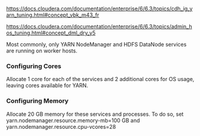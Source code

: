 
https://docs.cloudera.com/documentation/enterprise/6/6.3/topics/cdh_ig_yarn_tuning.html#concept_vbk_m43_fr

https://docs.cloudera.com/documentation/enterprise/6/6.3/topics/admin_hos_tuning.html#concept_dml_dry_y5

Most commonly, only YARN NodeManager and HDFS DataNode services are running on worker hosts.

### Configuring Cores
Allocate 1 core for each of the services and 2 additional cores for OS usage, leaving cores available for YARN.

### Configuring Memory
Allocate 20 GB memory for these services and processes. To do so, set yarn.nodemanager.resource.memory-mb=100 GB and yarn.nodemanager.resource.cpu-vcores=28

